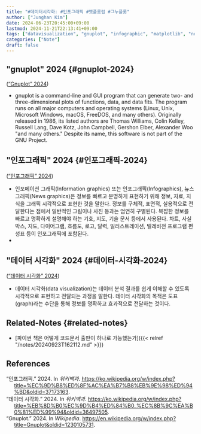 ```yaml
---
title: "#데이터시각화: #인포그래픽 #맷플롯립 #그누플롯"
author: ["Junghan Kim"]
date: 2024-06-23T20:45:00+09:00
lastmod: 2024-11-21T22:13:41+09:00
tags: ["datavisualization", "gnuplot", "infographic", "matplotlib", "notes"]
categories: ["Note"]
draft: false
---
```


## "gnuplot"  2024 {#gnuplot-2024}

(<a href="#citeproc_bib_item_3">“Gnuplot” 2024</a>)

-   gnuplot is a command-line and GUI program that can generate two- and three-dimensional plots of functions, data, and data fits. The program runs on all major computers and operating systems (Linux, Unix, Microsoft Windows, macOS, FreeDOS, and many others). Originally released in 1986, its listed authors are Thomas Williams, Colin Kelley, Russell Lang, Dave Kotz, John Campbell, Gershon Elber, Alexander Woo "and many others." Despite its name, this software is not part of the GNU Project.


## "인포그래픽"  2024 {#인포그래픽-2024}

(<a href="#citeproc_bib_item_1">“인포그래픽” 2024</a>)

-   인포메이션 그래픽(Information graphics) 또는 인포그래픽(Infographics), 뉴스 그래픽(News graphics)은 정보를 빠르고 분명하게 표현하기 위해 정보, 자료, 지식을 그래픽 시각적으로 표현한 것을 말한다. 정보를 구체적, 표면적, 실용적으로 전달한다는 점에서 일반적인 그림이나 사진 등과는 엄연히 구별된다. 복잡한 정보를 빠르고 명확하게 설명해야 하는 기호, 지도, 기술 문서 등에서 사용된다. 차트, 사실박스, 지도, 다이어그램, 흐름도, 로고, 달력, 일러스트레이션, 텔레비전 프로그램 편성표 등이 인포그래픽에 포함된다.
-


## "데이터 시각화"  2024 {#데이터-시각화-2024}

(<a href="#citeproc_bib_item_2">“데이터 시각화” 2024</a>)

-   데이터 시각화(data visualization)는 데이터 분석 결과를 쉽게 이해할 수 있도록 시각적으로 표현하고 전달되는 과정을 말한다. 데이터 시각화의 목적은 도표(graph)라는 수단을 통해 정보를 명확하고 효과적으로 전달하는 것이다.


## Related-Notes {#related-notes}

-   [파이썬 책은 어떻게 코드문서 출판이 하나로 가능했는가]({{< relref "/notes/20240923T162112.md" >}})

## References

<style>.csl-entry{text-indent: -1.5em; margin-left: 1.5em;}</style><div class="csl-bib-body">
  <div class="csl-entry"><a id="citeproc_bib_item_1"></a>“인포그래픽.” 2024. In <i>위키백과</i>. <a href="https://ko.wikipedia.org/w/index.php?title=%EC%9D%B8%ED%8F%AC%EA%B7%B8%EB%9E%98%ED%94%BD&oldid=37173163">https://ko.wikipedia.org/w/index.php?title=%EC%9D%B8%ED%8F%AC%EA%B7%B8%EB%9E%98%ED%94%BD&#38;oldid=37173163</a>.</div>
  <div class="csl-entry"><a id="citeproc_bib_item_2"></a>“데이터 시각화.” 2024. In <i>위키백과</i>. <a href="https://ko.wikipedia.org/w/index.php?title=%EB%8D%B0%EC%9D%B4%ED%84%B0_%EC%8B%9C%EA%B0%81%ED%99%94&oldid=36497505">https://ko.wikipedia.org/w/index.php?title=%EB%8D%B0%EC%9D%B4%ED%84%B0_%EC%8B%9C%EA%B0%81%ED%99%94&#38;oldid=36497505</a>.</div>
  <div class="csl-entry"><a id="citeproc_bib_item_3"></a>“Gnuplot.” 2024. In <i>Wikipedia</i>. <a href="https://en.wikipedia.org/w/index.php?title=Gnuplot&oldid=1230105731">https://en.wikipedia.org/w/index.php?title=Gnuplot&#38;oldid=1230105731</a>.</div>
</div>

